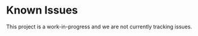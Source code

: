 <!--
Copyright (C) 2020-2025 Arm Limited or its affiliates and Contributors. All rights reserved.
SPDX-License-Identifier: Apache-2.0
-->
# Known Issues

This project is a work-in-progress and we are not currently tracking issues.
